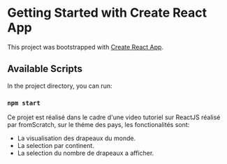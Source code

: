 # Getting Started with Create React App

This project was bootstrapped with [Create React App](https://github.com/facebook/create-react-app).

## Available Scripts

In the project directory, you can run:

### `npm start`

Ce projet est réalisé dans le cadre d'une video tutoriel sur ReactJS réalisé par fromScratch, sur le théme des pays, les fonctionalités sont:

 * La visualisation des drapeaux du monde.
 * La selection par continent.
 * La selection du nombre de drapeaux a afficher.


